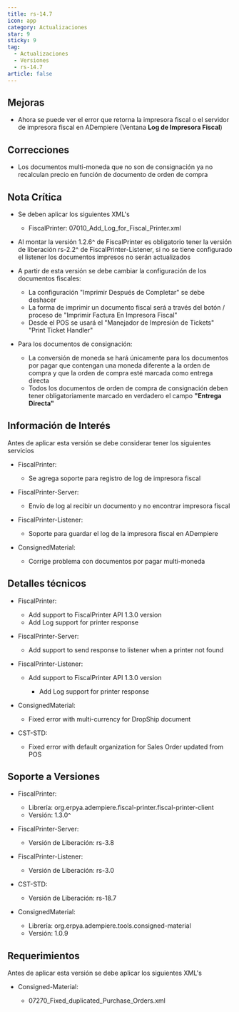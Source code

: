 ```yaml
---
title: rs-14.7
icon: app
category: Actualizaciones
star: 9
sticky: 9
tag:
  - Actualizaciones
  - Versiones
  - rs-14.7
article: false
---
```


## Mejoras

- Ahora se puede ver el error que retorna la impresora fiscal o el servidor de impresora fiscal en ADempiere (Ventana **Log de Impresora Fiscal**)

## Correcciones

- Los documentos multi-moneda que no son de consignación ya no recalculan precio en función de documento de orden de compra

## Nota Crítica

- Se deben aplicar los siguientes XML's

  - FiscalPrinter: 07010_Add_Log_for_Fiscal_Printer.xml

- Al montar la versión 1.2.6^ de FiscalPrinter es obligatorio tener la versión de liberación rs-2.2^ de FiscalPrinter-Listener, si no se tiene configurado el listener los documentos impresos no serán actualizados
- A partir de esta versión se debe cambiar la configuración de los documentos fiscales:

  - La configuración "Imprimir Después de Completar" se debe deshacer
  - La forma de imprimir un documento fiscal será a través del botón / proceso de "Imprimir Factura En Impresora Fiscal"
  - Desde el POS se usará el "Manejador de Impresión de Tickets" "Print Ticket Handler"

- Para los documentos de consignación:

  - La conversión de moneda se hará únicamente para los documentos por pagar que contengan una moneda diferente a la orden de compra y que la orden de compra esté marcada como entrega directa
  - Todos los documentos de orden de compra de consignación deben tener obligatoriamente marcado en verdadero el campo **"Entrega Directa"**

## Información de Interés

Antes de aplicar esta versión se debe considerar tener los siguientes servicios

- FiscalPrinter:

  - Se agrega soporte para registro de log de impresora fiscal

- FiscalPrinter-Server:

  - Envío de log al recibir un documento y no encontrar impresora fiscal

- FiscalPrinter-Listener:

  - Soporte para guardar el log de la impresora fiscal en ADempiere

- ConsignedMaterial:

  - Corrige problema con documentos por pagar multi-moneda

## Detalles técnicos

- FiscalPrinter:

  - Add support to FiscalPrinter API 1.3.0 version
  - Add Log support for printer response

- FiscalPrinter-Server:

  - Add support to send response to listener when a printer not found

- FiscalPrinter-Listener:

  - Add support to FiscalPrinter API 1.3.0 version

    - Add Log support for printer response

- ConsignedMaterial:
  
  - Fixed error with multi-currency for DropShip document

- CST-STD:

  - Fixed error with default organization for Sales Order updated from POS

## Soporte a Versiones

- FiscalPrinter:

  - Librería: org.erpya.adempiere.fiscal-printer.fiscal-printer-client
  - Versión: 1.3.0^

- FiscalPrinter-Server:

  - Versión de Liberación: rs-3.8

- FiscalPrinter-Listener:

  - Versión de Liberación: rs-3.0
  
- CST-STD:

  - Versión de Liberación: rs-18.7

- ConsignedMaterial:

  - Librería: org.erpya.adempiere.tools.consigned-material
  - Versión: 1.0.9

## Requerimientos

Antes de aplicar esta versión se debe aplicar los siguientes XML's

- Consigned-Material:

  - 07270_Fixed_duplicated_Purchase_Orders.xml
